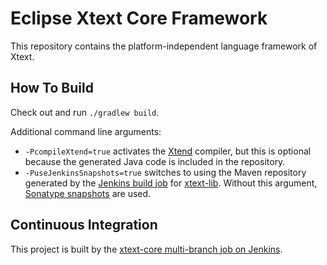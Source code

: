 # Eclipse Xtext Core Framework

This repository contains the platform-independent language framework of Xtext.

## How To Build

Check out and run `./gradlew build`.

Additional command line arguments:
 - `-PcompileXtend=true` activates the [Xtend](http://xtend-lang.org) compiler, but this is optional because the generated Java code is included in the repository.
 - `-PuseJenkinsSnapshots=true` switches to using the Maven repository generated by the [Jenkins build job](http://services.typefox.io/open-source/jenkins/job/xtext-lib/) for [xtext-lib](https://github.com/eclipse/xtext-lib). Without this argument, [Sonatype snapshots](https://oss.sonatype.org/content/repositories/snapshots) are used.

## Continuous Integration

This project is built by the [xtext-core multi-branch job on Jenkins](http://services.typefox.io/open-source/jenkins/job/xtext-core/).
